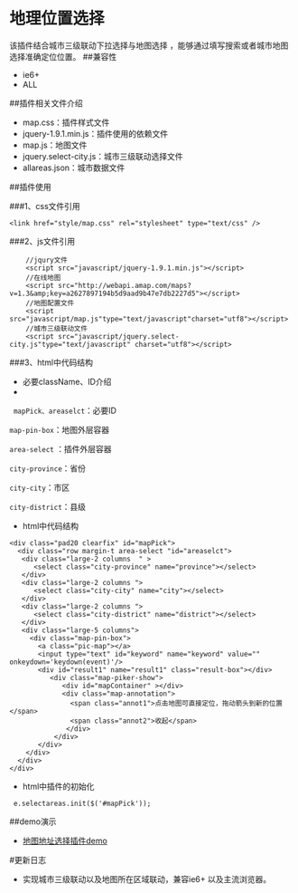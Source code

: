 ﻿# 地理位置选择
该插件结合城市三级联动下拉选择与地图选择 ，能够通过填写搜索或者城市地图选择准确定位位置。
##兼容性
- ie6+
- ALL

##插件相关文件介绍
  - map.css：插件样式文件
  - jquery-1.9.1.min.js：插件使用的依赖文件
  - map.js：地图文件
  - jquery.select-city.js：城市三级联动选择文件
  - allareas.json：城市数据文件

##插件使用

###1、css文件引用

```
<link href="style/map.css" rel="stylesheet" type="text/css" />
```     
###2、js文件引用
```
    //jqury文件
    <script src="javascript/jquery-1.9.1.min.js"></script>
    //在线地图
    <script src="http://webapi.amap.com/maps?v=1.3&amp;key=a2627897194b5d9aad9b47e7db2227d5"></script>
    //地图配置文件
    <script src="javascript/map.js"type="text/javascript"charset="utf8"></script>
    //城市三级联动文件
    <script src="javascript/jquery.select-city.js"type="text/javascript" charset="utf8"></script>
```    

###3、html中代码结构

- 必要className、ID介绍
- 
 ` mapPick、areaselct`：必要ID

 `map-pin-box`：地图外层容器
 
 `area-select` ：插件外层容器
 
 `city-province`：省份
 
 `city-city`：市区
 
 `city-district`：县级
- html中代码结构
```
<div class="pad20 clearfix" id="mapPick">
  <div class="row margin-t area-select "id="areaselct">
   <div class="large-2 columns  " >
      <select class="city-province" name="province"></select>
   </div>
   <div class="large-2 columns ">
      <select class="city-city" name="city"></select>
   </div>
   <div class="large-2 columns ">
      <select class="city-district" name="district"></select>
   </div>
   <div class="large-5 columns">
     <div class="map-pin-box">
       <a class="pic-map"></a>
       <input type="text" id="keyword" name="keyword" value="" onkeydown='keydown(event)'/>
       <div id="result1" name="result1" class="result-box"></div>
          <div class="map-piker-show">
             <div id="mapContainer" ></div>
             <div class="map-annotation">
               <span class="annot1">点击地图可直接定位，拖动箭头到新的位置</span>
               <span class="annot2">收起</span>
              </div>
           </div>
       </div>
    </div>
  </div>
</div>
```

- html中插件的初始化
```  
 e.selectareas.init($('#mapPick'));
```
##demo演示
- [地图地址选择插件demo][1]

#更新日志
- 实现城市三级联动以及地图所在区域联动，兼容ie6+ 以及主流浏览器。

    
  

  


  [1]: http://192.168.14.97:8080/acc/plugin/map_picker/map-picker.html
